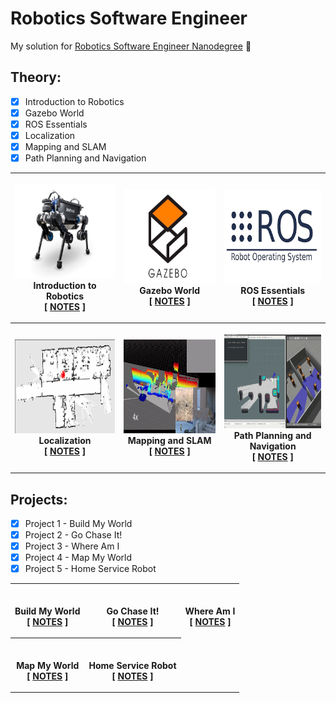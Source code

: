 # Robotics Software Engineer
My solution for <a href="https://www.udacity.com/course/robotics-software-engineer--nd209">Robotics Software Engineer Nanodegree</a> 🤖

## Theory:

- [x] Introduction to Robotics
- [x] Gazebo World
- [x] ROS Essentials
- [x] Localization
- [x] Mapping and SLAM
- [x] Path Planning and Navigation

<table style="width:100%">
<tr>
<th>
  <p>
  <a href="./img/anymal.PNG">
  <img src="./img/anymal.PNG" alt="anybotics_anymal" width="250" height="150"></a>
  <br /> Introduction to Robotics
  <br /> [ <a href="./notes/Intro_Robotics.md">NOTES</a> ]
  </p>
</th>
<th>
  <p>
  <a href="./img/gazebo.jpg">
  <img src="./img/gazebo.jpg" alt="gazebo" width="250" height="150"></a>
  <br /> Gazebo World
  <br /> [ <a href="./notes/gazebo.md">NOTES</a> ]
  </p>
</th>
<th>
  <p>
  <a href="./img/ros.png">
  <img src="./img/ros.png" alt="ros" width="250" height="150"></a>
  <br /> ROS Essentials
  <br /> [ <a href="./notes/ros.md">NOTES</a> ]
  </p>
</th>
</tr>
<tr>
<th>
<p>
<a href="./img/localization.gif">
<img src="./img/localization.gif" alt="localization" width="250" height="150"></a>
<br /> Localization
<br /> [ <a href="./notes/localization.md">NOTES</a> ]
</p>
</th>
<th>
  <p>
  <a href="./img/slam.gif">
  <img src="./img/slam.gif" alt="SLAM" width="250" height="150"></a>
  <br /> Mapping and SLAM
  <br /> [ <a href="./notes/mapping_slam.md">NOTES</a> ]
  </p>
</th>
<th>
  <p>
  <a href="./img/pathplanning.gif">
  <img src="./img/pathplanning.gif" alt="path_planning" width="250" height="150"></a>
  <br /> Path Planning and Navigation
  <br /> [ <a href="./notes/planning_navigation.md">NOTES</a> ]
  </p>
</th>
</tr>
</table>

## Projects:

- [x] Project 1 - Build My World
- [x] Project 2 - Go Chase It!
- [x] Project 3 - Where Am I
- [x] Project 4 - Map My World
- [x] Project 5 - Home Service Robot

<table style="width:100%">
<tr>
<th>
  <p>
  <br /> Build My World
  <br /> [ <a href="./project/p1_build_my_world">NOTES</a> ]
  </p>
</th>
<th>
  <p>
  <br /> Go Chase It!
  <br /> [ <a href="./project/p2_go_chase_it!">NOTES</a> ]
  </p>
</th>
<th>
  <p>
  <br /> Where Am I
  <br /> [ <a href="./project/p3_where_am_I">NOTES</a> ]
  </p>
</th>
</tr>
<tr>
<th>
  <p>
  <br /> Map My World
  <br /> [ <a href="#">NOTES</a> ]
  </p>
</th>
<th>
  <p>
  <br /> Home Service Robot
  <br /> [ <a href="#">NOTES</a> ]
  </p>
</th>
</tr>
</table>
